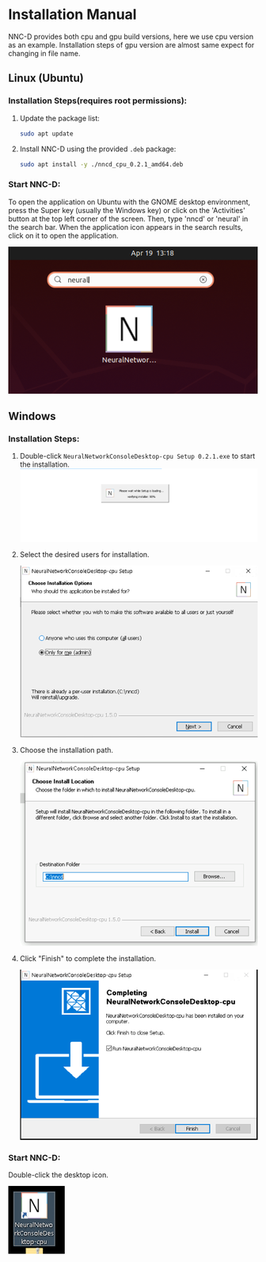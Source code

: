 # Installation Manual
NNC-D provides both cpu and gpu build versions, here we use cpu version as an example. Installation steps of gpu version are almost same expect for changing in file name.

## Linux (Ubuntu)

### Installation Steps(requires root permissions):

1. Update the package list:
   ```bash
   sudo apt update
   ```

2. Install NNC-D using the provided `.deb` package:
   ```bash
   sudo apt install -y ./nncd_cpu_0.2.1_amd64.deb
   ```

### Start NNC-D:
   To open the application on Ubuntu with the GNOME desktop environment, press the Super key (usually the Windows key) or click on the 'Activities' button at the top left corner of the screen. Then, type 'nncd' or 'neural' in the search bar. When the application icon appears in the search results, click on it to open the application.

   ![application](/docs/images/application.png)

## Windows

### Installation Steps:

1. Double-click `NeuralNetworkConsoleDesktop-cpu Setup 0.2.1.exe` to start the installation.
   ![Loading](/docs/images/loading.png)

2. Select the desired users for installation.  

   ![Users](/docs/images/users.png)

3. Choose the installation path. 

   ![Path](/docs/images/path.png)

4. Click "Finish" to complete the installation. 

   ![Finished](/docs/images/finished.png)

### Start NNC-D:
   Double-click the desktop icon.

![Desktop Icon](/docs/images/desktop-icon-win.png) 
